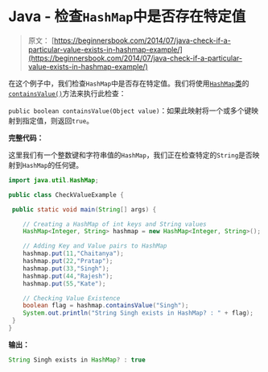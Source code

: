# Java - 检查`HashMap`中是否存在特定值

> 原文： [https://beginnersbook.com/2014/07/java-check-if-a-particular-value-exists-in-hashmap-example/](https://beginnersbook.com/2014/07/java-check-if-a-particular-value-exists-in-hashmap-example/)

在这个例子中，我们检查`HashMap`中是否存在特定值。我们将使用[`HashMap`类](https://beginnersbook.com/2013/12/hashmap-in-java-with-example/)的[`containsValue()`](https://docs.oracle.com/javase/7/docs/api/java/util/HashMap.html#containsValue(java.lang.Object))方法来执行此检查：

`public boolean containsValue(Object value)`：如果此映射将一个或多个键映射到指定值，则返回`true`。

**完整代码：**

这里我们有一个整数键和字符串值的`HashMap`，我们正在检查特定的`String`是否映射到`HashMap`的任何键。

```java
import java.util.HashMap;

public class CheckValueExample {

 public static void main(String[] args) {

    // Creating a HashMap of int keys and String values
    HashMap<Integer, String> hashmap = new HashMap<Integer, String>();

    // Adding Key and Value pairs to HashMap
    hashmap.put(11,"Chaitanya");
    hashmap.put(22,"Pratap");
    hashmap.put(33,"Singh");
    hashmap.put(44,"Rajesh");
    hashmap.put(55,"Kate");

    // Checking Value Existence
    boolean flag = hashmap.containsValue("Singh");
    System.out.println("String Singh exists in HashMap? : " + flag);
 }
}
```

**输出：**

```java
String Singh exists in HashMap? : true
```